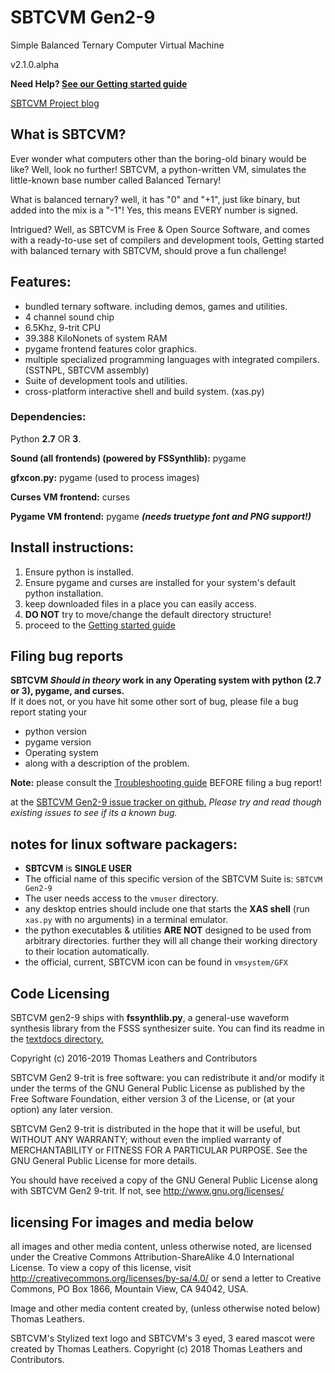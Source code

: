 # SBTCVM Gen2-9
Simple Balanced Ternary Computer Virtual Machine     
     
v2.1.0.alpha    

**Need Help? [See our Getting started guide](/guide.md)**

[SBTCVM Project blog](https://sbtcvm.blogspot.com/)


## What is SBTCVM?

Ever wonder what computers other than the boring-old binary would be like? Well, look no further!
SBTCVM, a python-written VM, simulates the little-known base number called Balanced Ternary!

What is balanced ternary? well, it has "0" and "+1", just like binary, 
but added into the mix is a "-1"! Yes, this means EVERY number is signed. 

Intrigued? Well, as
SBTCVM is Free & Open Source Software, and comes with a ready-to-use
set of compilers and development tools, Getting started with balanced 
ternary with SBTCVM, should prove a fun challenge!

## Features:
- bundled ternary software. including demos, games and utilities.
- 4 channel sound chip
- 6.5Khz, 9-trit CPU
- 39.388 KiloNonets of system RAM
- pygame frontend features color graphics.
- multiple specialized programming languages with integrated compilers. (SSTNPL, SBTCVM assembly)
- Suite of development tools and utilities.
- cross-platform interactive shell and build system. (xas.py)

### Dependencies:
Python __2.7__ OR __3__.

**Sound (all frontends) (powered by FSSynthlib):** pygame

**gfxcon.py:** pygame (used to process images)

**Curses VM frontend:** curses

**Pygame VM frontend:** pygame _**(needs truetype font and PNG support!)**_

## Install instructions:

1. Ensure python is installed.
2. Ensure pygame and curses are installed for your system's default python installation.
3. keep downloaded files in a place you can easily access.
4. **DO NOT** try to move/change the default directory structure!
5. proceed to the [Getting started guide](/guide.md)


## Filing bug reports

**SBTCVM _Should in theory_ work in any Operating system with  python (2.7 or 3), pygame, and curses.**     
If it does not, or you have hit some other sort of bug, please file a bug report stating your 

 - python version
 - pygame version
 - Operating system
 - along with a description of the problem.

 
**Note:** please consult the [Troubleshooting guide](/textdocs/mdhelp/troubleshoot/troubleshoot.md)
 BEFORE filing a bug report!


at the [SBTCVM Gen2-9 issue tracker on github.](https://github.com/SBTCVM/SBTCVM-Gen2-9/issues)
_Please try and read though existing issues to see if its a known bug._

## notes for linux software packagers:

- **SBTCVM** is **SINGLE USER**
- The official name of this specific version of the SBTCVM Suite is: `SBTCVM Gen2-9`
- The user needs access to the `vmuser` directory.
- any desktop entries should include one that starts the **XAS shell** (run `xas.py` with no arguments) in a terminal emulator.
- the python executables & utilities **ARE NOT** designed to be used from arbitrary directories. further they will all change their working directory to their location automatically.
- the official, current, SBTCVM icon can be found in `vmsystem/GFX`



## Code Licensing

SBTCVM gen2-9 ships with **fssynthlib.py**, a general-use waveform synthesis library from
the FSSS synthesizer suite. You can find its readme in the [textdocs directory.](/textdocs/fssynthlib_README.md)
     
Copyright (c) 2016-2019 Thomas Leathers and Contributors 


  SBTCVM Gen2 9-trit is free software: you can redistribute it and/or modify
  it under the terms of the GNU General Public License as published by
  the Free Software Foundation, either version 3 of the License, or
  (at your option) any later version.
  
  SBTCVM Gen2 9-trit is distributed in the hope that it will be useful,
  but WITHOUT ANY WARRANTY; without even the implied warranty of
  MERCHANTABILITY or FITNESS FOR A PARTICULAR PURPOSE. See the
  GNU General Public License for more details.
 
  You should have received a copy of the GNU General Public License
  along with SBTCVM Gen2 9-trit. If not, see <http://www.gnu.org/licenses/>

## licensing For images and media below

all images and other media content, unless otherwise noted,
are licensed under the Creative Commons Attribution-ShareAlike 4.0
International License. To view a copy of this license, visit
http://creativecommons.org/licenses/by-sa/4.0/ or send a letter to
Creative Commons, PO Box 1866, Mountain View, CA 94042, USA.

Image and other media content created by, (unless otherwise noted below) Thomas Leathers.

SBTCVM's Stylized text logo and SBTCVM's 3 eyed, 3 eared mascot were created by Thomas Leathers.
Copyright (c) 2018 Thomas Leathers and Contributors.
